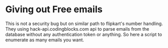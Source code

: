 # Giving out Free emails

This is not a security bug but on similar path to flipkart's number handling. They using hack-api.codingblocks.com api to parse emails from
the database without any authentication token or anything. So here a script to enumerate as many emails you want.

